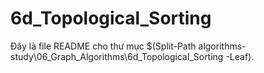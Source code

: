 # 6d_Topological_Sorting

Đây là file README cho thư mục $(Split-Path algorithms-study\06_Graph_Algorithms\6d_Topological_Sorting -Leaf).
